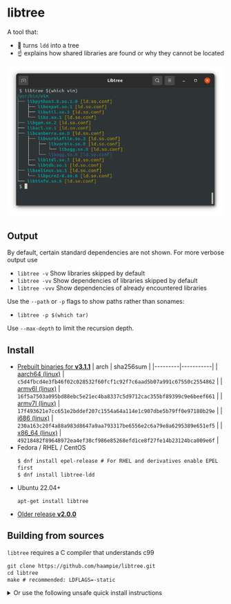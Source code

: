 # libtree

A tool that:
- :deciduous_tree: turns `ldd` into a tree
- :point_up: explains how shared libraries are found or why they cannot be located

![Screenshot of libtree](doc/screenshot.png)


## Output

By default, certain standard dependencies are not shown. For more verbose output use

-  `libtree -v`             Show libraries skipped by default
-  `libtree -vv`            Show dependencies of libraries skipped by default
-  `libtree -vvv`           Show dependencies of already encountered libraries

Use the `--path` or `-p` flags to show paths rather than sonames:

- `libtree -p $(which tar)`

Use `--max-depth` to limit the recursion depth.


## Install

- [Prebuilt binaries for **v3.1.1**](https://github.com/haampie/libtree/releases/tag/v3.1.1)
  | arch    | sha256sum |
  |---------|-----------|
  | [aarch64 (linux)](https://github.com/haampie/libtree/releases/download/v3.1.1/libtree_aarch64) | `c5d4fbcd4e3fb46f02c028532f60fcf1c92f7c6aad5b07a991c67550c2554862` |
  | [armv6l (linux)](https://github.com/haampie/libtree/releases/download/v3.1.1/libtree_armv6l) | `16f5a7503a095bd88ebc5e21ec4ba8337c5d9712cac355bf89399c9e6beef661` |
  | [armv7l (linux)](https://github.com/haampie/libtree/releases/download/v3.1.1/libtree_armv7l) | `17f493621e7cc651e2bddef207c1554a64a114e1c907dbe5b79ff0e97180b29e` |
  | [i686 (linux)](https://github.com/haampie/libtree/releases/download/v3.1.1/libtree_i686) | `230a163c20f4a88a983d8647a9aa793317be6556e2c6a79e8a6295389e651ef5` |
  | [x86_64 (linux)](https://github.com/haampie/libtree/releases/download/v3.1.1/libtree_x86_64) | `49218482f89648972ea4ef38cf986e85268efd1ce8f27fe14b23124bca009e6f` |
- Fedora / RHEL / CentOS
  ```console
  $ dnf install epel-release # For RHEL and derivatives enable EPEL first 
  $ dnf install libtree-ldd
  ```
- Ubuntu 22.04+
  ```console
  apt-get install libtree
  ```
- [Older release **v2.0.0**](https://github.com/haampie/libtree/releases/tag/v2.0.0)


## Building from sources

`libtree` requires a C compiler that understands c99

```
git clone https://github.com/haampie/libtree.git
cd libtree
make # recommended: LDFLAGS=-static
```

<details>
<summary>Or use the following unsafe quick install instructions</summary>

```
curl -Lfs https://raw.githubusercontent.com/haampie/libtree/master/libtree.c | ${CC:-cc} -o libtree -x c - -std=c99 -D_FILE_OFFSET_BITS=64
```
</details>
